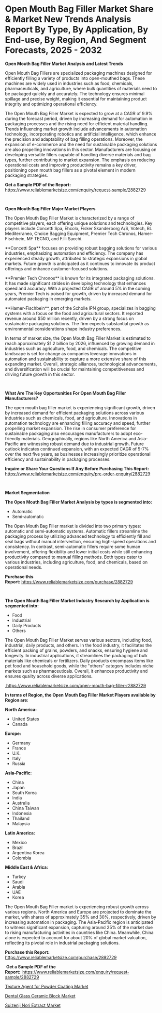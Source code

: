 <p><h1>Open Mouth Bag Filler Market Share & Market New Trends Analysis Report By Type, By Application, By End-use, By Region, And Segment Forecasts, 2025 - 2032</h1></p><p><strong>Open Mouth Bag Filler Market Analysis and Latest Trends</strong></p>
<p><p>Open Mouth Bag Fillers are specialized packaging machines designed for efficiently filling a variety of products into open-mouthed bags. These machines are widely used in industries such as food, chemicals, pharmaceuticals, and agriculture, where bulk quantities of materials need to be packaged quickly and accurately. The technology ensures minimal spillage and precise weight, making it essential for maintaining product integrity and optimizing operational efficiency.</p><p>The Open Mouth Bag Filler Market is expected to grow at a CAGR of 9.9% during the forecast period, driven by increasing demand for automation in packaging processes and the rising need for efficient material handling. Trends influencing market growth include advancements in automation technology, incorporating robotics and artificial intelligence, which enhance the precision and adaptability of bag filling operations. Moreover, the expansion of e-commerce and the need for sustainable packaging solutions are also propelling innovations in this sector. Manufacturers are focusing on developing versatile fillers capable of handling diverse materials and bag types, further contributing to market expansion. The emphasis on reducing operational costs and improving productivity remains a key driver, positioning open mouth bag fillers as a pivotal element in modern packaging strategies.</p></p>
<p><strong>Get a Sample PDF of the Report:&nbsp;</strong> <a href="https://www.reliablemarketsize.com/enquiry/request-sample/2882729?utm_campaign=2003&utm_medium=2&utm_source=Github&utm_content=ia&utm_term=13032025&utm_id=open-mouth-bag-filler">https://www.reliablemarketsize.com/enquiry/request-sample/2882729</a></p>
<p>&nbsp;</p>
<p><strong>Open Mouth Bag Filler Major Market Players</strong></p>
<p><p>The Open Mouth Bag Filler Market is characterized by a range of competitive players, each offering unique solutions and technologies. Key players include Concetti Spa, Ehcolo, Fisker Skanderborg A/S, Votech, BL Mediterraneo, Choice Bagging Equipment, Premier Tech Chronos, Hamer-Fischbein, MF TECNO, and F.lli Sacchi.</p><p>**Concetti Spa** focuses on providing robust bagging solutions for various industries, emphasizing automation and efficiency. The company has experienced steady growth, attributed to strategic expansions in global markets. Future growth is anticipated as it continues to innovate its product offerings and enhance customer-focused solutions.</p><p>**Premier Tech Chronos** is known for its integrated packaging solutions. It has made significant strides in developing technology that enhances speed and accuracy. With a projected CAGR of around 5% in the coming years, Premier Tech is poised for growth, driven by increased demand for automated packaging in emerging markets.</p><p>**Hamer-Fischbein**, part of the Scholle IPN group, specializes in bagging systems with a focus on the food and agricultural sectors. It reported revenue around $50 million recently, driven by a strong focus on sustainable packaging solutions. The firm expects substantial growth as environmental considerations shape industry preferences.</p><p>In terms of market size, the Open Mouth Bag Filler Market is estimated to reach approximately $1.2 billion by 2026, influenced by growing demand in industries such as agriculture, food, and chemicals. The competitive landscape is set for change as companies leverage innovations in automation and sustainability to capture a more extensive share of this expanding market. Overall, strategic alliances, technological advancements, and diversification will be crucial for maintaining competitiveness and driving future growth in this sector.</p></p>
<p>&nbsp;</p>
<p><strong>What Are The Key Opportunities For Open Mouth Bag Filler Manufacturers?</strong></p>
<p><p>The open mouth bag filler market is experiencing significant growth, driven by increased demand for efficient packaging solutions across various industries such as chemicals, food, and agriculture. Innovations in automation technology are enhancing filling accuracy and speed, further propelling market expansion. The rise in consumer preference for sustainable packaging also encourages manufacturers to adopt eco-friendly materials. Geographically, regions like North America and Asia-Pacific are witnessing robust demand due to industrial growth. Future outlook indicates continued expansion, with an expected CAGR of 5-7% over the next five years, as businesses increasingly prioritize operational efficiency and sustainability in packaging processes.</p></p>
<p><strong>Inquire or Share Your Questions If Any Before Purchasing This Report:</strong> <a href="https://www.reliablemarketsize.com/enquiry/pre-order-enquiry/2882729?utm_campaign=2003&utm_medium=2&utm_source=Github&utm_content=ia&utm_term=13032025&utm_id=open-mouth-bag-filler">https://www.reliablemarketsize.com/enquiry/pre-order-enquiry/2882729</a></p>
<p>&nbsp;</p>
<p><strong>Market Segmentation</strong></p>
<p><strong>The Open Mouth Bag Filler Market Analysis by types is segmented into:</strong></p>
<p><ul><li>Automatic</li><li>Semi-automatic</li></ul></p>
<p><p>The Open Mouth Bag Filler market is divided into two primary types: automatic and semi-automatic systems. Automatic fillers streamline the packaging process by utilizing advanced technology to efficiently fill and seal bags without manual intervention, ensuring high-speed operations and consistency. In contrast, semi-automatic fillers require some human involvement, offering flexibility and lower initial costs while still enhancing productivity compared to manual filling methods. Both types cater to various industries, including agriculture, food, and chemicals, based on operational needs.</p></p>
<p><strong>Purchase this Report:&nbsp;</strong><a href="https://www.reliablemarketsize.com/purchase/2882729?utm_campaign=2003&utm_medium=2&utm_source=Github&utm_content=ia&utm_term=13032025&utm_id=open-mouth-bag-filler">https://www.reliablemarketsize.com/purchase/2882729</a></p>
<p>&nbsp;</p>
<p><strong>The Open Mouth Bag Filler Market Industry Research by Application is segmented into:</strong></p>
<p><ul><li>Food</li><li>Industrial</li><li>Daily Products</li><li>Others</li></ul></p>
<p><p>The Open Mouth Bag Filler Market serves various sectors, including food, industrial, daily products, and others. In the food industry, it facilitates the efficient packing of grains, powders, and snacks, ensuring hygiene and longevity. In industrial applications, it streamlines the packaging of bulk materials like chemicals or fertilizers. Daily products encompass items like pet food and household goods, while the "others" category includes niche markets such as pharmaceuticals. Overall, it enhances productivity and ensures quality across diverse applications.</p></p>
<p><a href="https://www.reliablemarketsize.com/open-mouth-bag-filler-r2882729?utm_campaign=2003&utm_medium=2&utm_source=Github&utm_content=ia&utm_term=13032025&utm_id=open-mouth-bag-filler">&nbsp;https://www.reliablemarketsize.com/open-mouth-bag-filler-r2882729</a></p>
<p><strong>In terms of Region, the Open Mouth Bag Filler Market Players available by Region are:</strong></p>
<p>
    <p> <strong> North America: </strong>
        <ul>
            <li>United States</li>
            <li>Canada</li>
        </ul>
        </p> 
    <p> <strong> Europe: </strong>
        <ul>
            <li>Germany</li>
            <li>France</li>
            <li>U.K.</li>
            <li>Italy</li>
            <li>Russia</li>
        </ul>
        </p> 
    <p> <strong> Asia-Pacific: </strong>
        <ul>
            <li>China</li>
            <li>Japan</li>
            <li>South Korea</li>
            <li>India</li>
            <li>Australia</li>
            <li>China Taiwan</li>
            <li>Indonesia</li>
            <li>Thailand</li>
            <li>Malaysia</li>
        </ul>
        </p> 
    <p> <strong> Latin America: </strong>
        <ul>
            <li>Mexico</li>
            <li>Brazil</li>
            <li>Argentina Korea</li>
            <li>Colombia</li>
        </ul>
        </p> 
    <p> <strong> Middle East & Africa: </strong>
        <ul>
            <li>Turkey</li>
            <li>Saudi</li>
            <li>Arabia</li>
            <li>UAE</li>
            <li>Korea</li>
        </ul>
    </p>
    </p>
<p><p>The Open Mouth Bag Filler market is experiencing robust growth across various regions. North America and Europe are projected to dominate the market, with shares of approximately 35% and 30%, respectively, driven by increasing automation in packaging. The Asia-Pacific region is anticipated to witness significant expansion, capturing around 25% of the market due to rising manufacturing activities in countries like China. Meanwhile, China alone is expected to account for about 20% of global market valuation, reflecting its pivotal role in industrial packaging solutions.</p></p>
<p><strong>Purchase this Report: </strong><a href="https://www.reliablemarketsize.com/purchase/2882729?utm_campaign=2003&utm_medium=2&utm_source=Github&utm_content=ia&utm_term=13032025&utm_id=open-mouth-bag-filler">https://www.reliablemarketsize.com/purchase/2882729</a></p>
<p>&nbsp;<strong>Get a Sample PDF of the Report:&nbsp;&nbsp;</strong><a href="https://www.reliablemarketsize.com/enquiry/request-sample/2882729?utm_campaign=2003&utm_medium=2&utm_source=Github&utm_content=ia&utm_term=13032025&utm_id=open-mouth-bag-filler">https://www.reliablemarketsize.com/enquiry/request-sample/2882729</a></p>
<p><strong></strong></p>
<p><p><a href="https://github.com/gulaimolin/Market-Research-Report-List-7/blob/main/texture-agent-for-powder-coating-market.md?utm_campaign=2003&utm_medium=2&utm_source=Github&utm_content=ia&utm_term=13032025&utm_id=open-mouth-bag-filler">Texture Agent for Powder Coating Market</a></p><p><a href="https://github.com/nicoletavirag/Market-Research-Report-List-5/blob/main/dental-glass-ceramic-block-market.md?utm_campaign=2003&utm_medium=2&utm_source=Github&utm_content=ia&utm_term=13032025&utm_id=open-mouth-bag-filler">Dental Glass Ceramic Block Market</a></p><p><a href="https://github.com/janskudiony/Market-Research-Report-List-1/blob/main/suizenji-nori-extract-market.md?utm_campaign=2003&utm_medium=2&utm_source=Github&utm_content=ia&utm_term=13032025&utm_id=open-mouth-bag-filler">Suizenji Nori Extract Market</a></p></p>